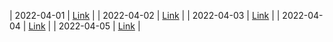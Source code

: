 | 2022-04-01 | [Link](https://www.gob.mx/salud/prensa/comunicado-tecnico-diario-covid-19-297835) |
| 2022-04-02 | [Link](https://www.gob.mx/salud/prensa/comunicado-tecnico-diario-covid-19-297838) |
| 2022-04-03 | [Link](https://www.gob.mx/salud/prensa/comunicado-tecnico-diario-covid-19-297842) |
| 2022-04-04 | [Link](https://www.gob.mx/salud/prensa/comunicado-tecnico-diario-covid-19-298516) |
| 2022-04-05 | [Link](https://www.gob.mx/salud/prensa/comunicado-tecnico-diario-covid-19-298598) |

